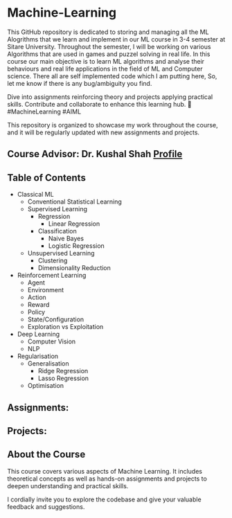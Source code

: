 # Machine-Learning
This GitHub repository is dedicated to storing and managing all the ML Alogrithms that we learn and implement in our ML course in 3-4 semester at Sitare University. Throughout the semester, I will be working on various Algorithms that are used in games and puzzel solving in real life. In this course our main objective is to learn ML algorithms and analyse their behaviours and real life applications in the field of ML and Computer science. There all are self implemented code which I am putting here, So, let me know if there is any bug/ambiguity you find.

Dive into assignments reinforcing theory and projects applying practical skills. Contribute and collaborate to enhance this learning hub. 
🚀 #MachineLearning #AIML

This repository is organized to showcase my work throughout the course, and it will be regularly updated with new assignments and projects.

## Course Advisor: Dr. Kushal Shah [Profile](https://www.linkedin.com/in/kushal-shah-95b9a3b?utm_source=share&utm_campaign=share_via&utm_content=profile&utm_medium=android_app)

## Table of Contents
  - Classical ML
    - Conventional Statistical Learning
    - Supervised Learning
        - Regression
            - Linear Regression
        - Classification
            - Naive Bayes
            - Logistic Regression
    - Unsupervised Learning
        - Clustering
        - Dimensionality Reduction
  - Reinforcement Learning
      - Agent
      - Environment
      - Action
      - Reward
      - Policy
      - State/Configuration
      - Exploration vs Exploitation
  - Deep Learning
      - Computer Vision
      - NLP
  - Regularisation
      - Generalisation
          - Ridge Regression
          - Lasso Regression
      - Optimisation
    
## Assignments:


## Projects:


## About the Course

This course covers various aspects of Machine Learning. It includes theoretical concepts as well as hands-on assignments and projects to deepen understanding and practical skills.

I cordially invite you to explore the codebase and give your valuable feedback and suggestions.
